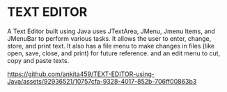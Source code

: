# TEXT EDITOR
A Text Editor built using Java uses JTextArea, JMenu, Jmenu Items, and JMenuBar to perform various tasks. It allows the user to enter, change, store, and print text. It also has a file menu to make changes in files (like open, save, close, and print) for future reference. and an edit menu to cut, copy and paste texts.


https://github.com/ankita459/TEXT-EDITOR-using-Java/assets/92936521/10757cfa-9328-4017-852b-706ff00863b3

